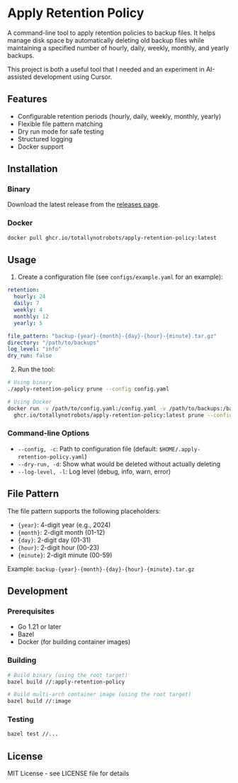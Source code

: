 # Apply Retention Policy

A command-line tool to apply retention policies to backup files. It helps manage disk space by automatically deleting old backup files while maintaining a specified number of hourly, daily, weekly, monthly, and yearly backups.

This project is both a useful tool that I needed and an experiment in AI-assisted development using Cursor.

## Features

- Configurable retention periods (hourly, daily, weekly, monthly, yearly)
- Flexible file pattern matching
- Dry run mode for safe testing
- Structured logging
- Docker support

## Installation

### Binary

Download the latest release from the [releases page](https://github.com/TotallyNotRobots/apply-retention-policy/releases).

### Docker

```bash
docker pull ghcr.io/totallynotrobots/apply-retention-policy:latest
```

## Usage

1. Create a configuration file (see `configs/example.yaml` for an example):

```yaml
retention:
  hourly: 24
  daily: 7
  weekly: 4
  monthly: 12
  yearly: 5

file_pattern: "backup-{year}-{month}-{day}-{hour}-{minute}.tar.gz"
directory: "/path/to/backups"
log_level: "info"
dry_run: false
```

2. Run the tool:

```bash
# Using binary
./apply-retention-policy prune --config config.yaml

# Using Docker
docker run -v /path/to/config.yaml:/config.yaml -v /path/to/backups:/backups \
  ghcr.io/totallynotrobots/apply-retention-policy:latest prune --config /config.yaml
```

### Command-line Options

- `--config, -c`: Path to configuration file (default: `$HOME/.apply-retention-policy.yaml`)
- `--dry-run, -d`: Show what would be deleted without actually deleting
- `--log-level, -l`: Log level (debug, info, warn, error)

## File Pattern

The file pattern supports the following placeholders:
- `{year}`: 4-digit year (e.g., 2024)
- `{month}`: 2-digit month (01-12)
- `{day}`: 2-digit day (01-31)
- `{hour}`: 2-digit hour (00-23)
- `{minute}`: 2-digit minute (00-59)

Example: `backup-{year}-{month}-{day}-{hour}-{minute}.tar.gz`

## Development

### Prerequisites

- Go 1.21 or later
- Bazel
- Docker (for building container images)

### Building

```bash
# Build binary (using the root target)
bazel build //:apply-retention-policy

# Build multi-arch container image (using the root target)
bazel build //:image
```

### Testing

```bash
bazel test //...
```

## License

MIT License - see LICENSE file for details
